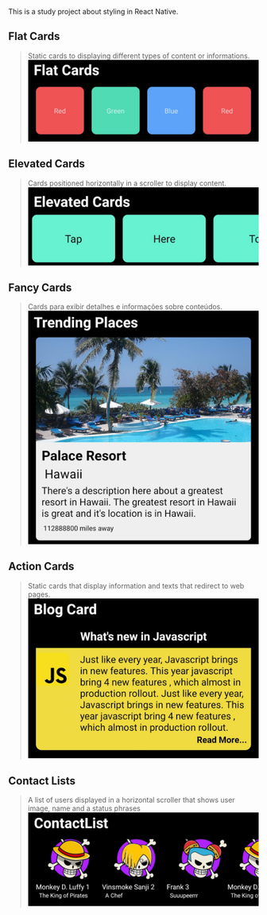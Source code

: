 This is a study project about styling in React Native.

## Flat Cards
>Static cards to displaying different types of content or informations.
![flat card](screenshots/FlatCards.jpeg)

## Elevated Cards
>Cards positioned horizontally in a scroller to display content.
![elevated card](screenshots/ElevatedCards.jpeg)

## Fancy Cards
>Cards para exibir detalhes e informações sobre conteúdos.
![fancy card](screenshots/TrendingPlaces.jpeg)

## Action Cards
>Static cards that display information and texts that redirect to web pages.
![blog card](screenshots/BlogCard.jpeg)

## Contact Lists
>A list of users displayed in a horizontal scroller that shows user image, name and a status phrases
![contact list](screenshots/ContatcList.jpeg)
